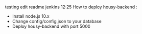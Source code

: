 testing edit readme jenkins 12:25
How to deploy housy-backend :
- Install node.js 10.x
- Change config/config.json to your database
- Deploy housy-backend with port 5000
